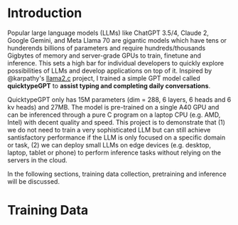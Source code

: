 # Introduction
Popular large language models (LLMs) like ChatGPT 3.5/4, Claude 2, Google Gemini, and Meta Llama 70 are gigantic models which have tens or hunderends billions of parameters and require hundreds/thousands Gigbytes of memory and server-grade GPUs to train, finetune and inference. This sets a high bar for individual developers to quickly explore possibilities of LLMs and develop applications on top of it. Inspired by @karpathy's [llama2.c](https://github.com/karpathy/llama2.c) project, I trained a simple GPT model called **quicktypeGPT** to **assist typing and completing daily conversations**. 

QuicktypeGPT only has 15M parameters (dim = 288, 6 layers, 6 heads and 6 kv heads) and 27MB. The model is pre-trained on a single A40 GPU and can be inferenced through a pure C program on a laptop CPU (e.g. AMD, Intel) with decent quality and speed. This project is to demonstrate that (1) we do not need to train a very sophisticated LLM but can still achieve santisfactory performance if the LLM is only focused on a specific domain or task, (2) we can deploy small LLMs on edge devices (e.g. desktop, laptop, tablet or phone) to perform inference tasks without relying on the servers in the cloud. 

In the following sections, training data collection, pretraining and inference will be discussed. 

# Training Data
